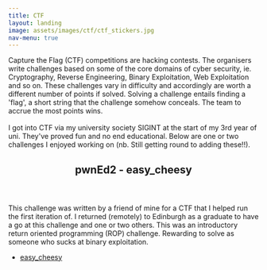 ```yaml
---
title: CTF
layout: landing
image: assets/images/ctf/ctf_stickers.jpg
nav-menu: true
---
```



<div id="main">

<section id="intro">
	<div class="inner">
		<p>Capture the Flag (CTF) competitions are hacking contests. The organisers write challenges based on some of the core domains of cyber security, ie. Cryptography, Reverse Engineering, Binary Exploitation, Web Exploitation and so on. These challenges vary in difficulty and accordingly are worth a different number of points if solved. Solving a challenge entails finding a 'flag', a short string that the challenge somehow conceals. The team to accrue the most points wins.
        <br><br>
        I got into CTF via my university society SIGINT at the start of my 3rd year of uni. They've proved fun and no end educational. Below are one or two challenges I enjoyed working on (nb. Still getting round to adding these!!).</p>
	</div>
</section>

<section id="hacks" class="spotlights">
    <section> <!-- PwnEd II - easy_cheesy -->
        <div class="content">
            <div class="inner">
                <header class="major">
                    <h2>pwnEd2 - easy_cheesy</h2>
                </header>
                <p>This challenge was written by a friend of mine for a CTF that I helped run the first iteration of. I returned (remotely) to Edinburgh as a graduate to have a go at this challenge and one or two others. This was an introductory return oriented programming (ROP) challenge. Rewarding to solve as someone who sucks at binary exploitation.</p>
                <ul class="actions">
                    <li><a href='{{ page.url | remove: ".html" }}/easy_cheesy' class="button next">easy_cheesy</a></li>
                </ul>
            </div>
        </div>
        <a class="image">
            <img src="../assets/images/ctf/easy_cheesy_sol.png" alt="" data-position="center center" />
        </a>
    </section>
    <!-- Add more challenges here when ready -->
</section>

</div>
